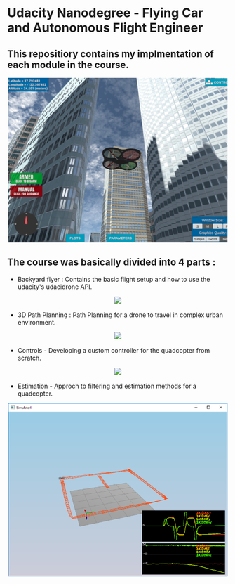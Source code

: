 # Udacity Nanodegree - Flying Car and Autonomous Flight Engineer

## This repositiory contains my implmentation of each module in the course.
<p align="center">
<img src="misc/enroute.png" width="500"/>
</p>

## The course was basically divided into 4 parts :
- Backyard flyer : Contains the basic flight setup and how to use the udacity's udacidrone API.
<p align="center">
<img src="misc/backyard_flyer.gif" width="500"/>
</p>

- 3D Path Planning : Path Planning for a drone to travel in complex urban environment. 
<p align="center">
<img src="misc/double_helix.gif" width="500"/>
</p>

- Controls - Developing a custom controller for the quadcopter from scratch.
<p align="center">
<img src="misc/scenario5.gif" width="500"/>
</p>

- Estimation - Approch to filtering and estimation methods for a quadcopter.
<p align="center">
<img src="misc/estimation.png" width="500"/>
</p>
